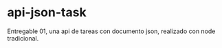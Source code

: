 # api-json-task
Entregable 01, una api de tareas con documento json, realizado con node tradicional.
